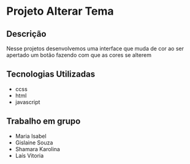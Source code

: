 # Projeto Alterar Tema
## Descrição
Nesse projetos desenvolvemos uma interface que muda de cor ao ser apertado um botão fazendo com que as cores se alterem

## Tecnologias Utilizadas
* ccss
* html
* javascript
## Trabalho em grupo
* Maria Isabel
* Gislaine Souza
* Shamara Karolina
* Laís Vitoria
